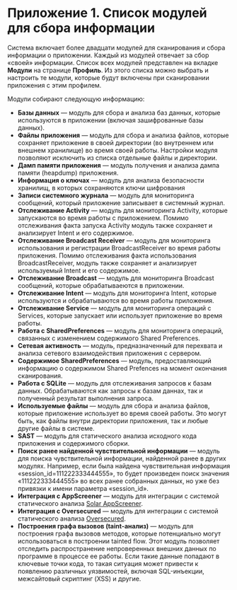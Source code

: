 # Приложение 1. Список модулей для сбора информации

Система включает более двадцати модулей для сканирования и сбора информации о приложении. Каждый из модулей отвечает за сбор «своей» информации. Список всех модулей представлен на вкладке **Модули** на странице **Профиль**. Из этого списка можно выбрать и настроить те модули, которые будут включены при сканировании приложения с этим профилем.

Модули собирают следующую информацию:

* **Базы данных** — модуль для сбора и анализа баз данных, которые используются в приложении (включая зашифрованные базы данных).
* **Файлы приложения** — модуль для сбора и анализа файлов, которые сохраняет приложение в своей директории (во внутреннем или внешнем хранилище) во время своей работы. Настройки модуля позволяют исключить из списка отдельные файлы и директории.
* **Дамп памяти приложения** — модуль получения и анализа дампа памяти (heapdump) приложения.
* **Информация о ключах** — модуль для анализа безопасности хранилищ, в которых сохраняются ключи шифрования
* **Записи системного журнала** — модуль для мониторинга сообщений, который приложение записывает в системный журнал.
* **Отслеживание Activity** — модуль для мониторинга Activity, которые запускаются во время работы с приложением. Помимо отслеживания факта запуска Activity модуль также сохраняет и анализирует Intent и его содержимое.
* **Отслеживание Broadcast Receiver** — модуль для мониторинга использования и регистрации BroadcastReceiver во время работы приложения. Помимо отслеживания факта использования BroadcastReceiver, модуль также сохраняет и анализирует используемый Intent и его содержимое.
* **Отслеживание Broadcast** — модуль для мониторинга Broadcast сообщений, которые обрабатываеются в приложении.
* **Отслеживание Intent** — модуль для мониторинга Intent, которые используются и обрабатываются во время работы приложения.
* **Отслеживание Service** — модуль для мониторинга операций с Services, которые запускает или использует приложение во время работы.
* **Работа с SharedPreferences** — модуль для мониторинга операций, связанных с изменением содержимого Shared Preferences.
* **Сетевая активность** — модуль, предназначенный для перехвата и анализа сетевого взаимодействия приложения с сервером.
* **Содержимое SharedPreferences** — модуль, предоставляющий информацию о содержимом Shared Prefences на момент окончания сканирования.
* **Работа с SQLite** — модуль для отслеживания запросов к базам данных. Обрабатываются как запросы к базам даннах, так и полученный результат выполнения запроса.
* **Используемые файлы** — модуль для сбора и анализа файлов, которые приложение использует во время своей работы. Это могут быть, как файлы внутри директории приложения, так и любые другие файлы в системе.
* **SAST** — модуль для статического анализа исходного кода приложения и содержимого сборки.
* **Поиск ранее найденной чувствительной информации** — модуль для поиска чувствительной информации, найденной ранее в других модулях. Например, если была найдена чувствительная информация «session_id=111222333444555», то будет произведен поиск значения «111222333444555» во всех ранее собранных данных, но уже без привязки к имени параметра «session_id».
* **Интеграция с AppScreener** — модуль для интеграции с системой статического анализа [Solar AppScreener](https://rt-solar.ru/products/solar_appscreener/capabilities/). 
* **Интеграция с Oversecured** — модуль для интеграции c системой статического анализа [Oversecured](https://oversecured.com/).
* **Построения графа вызовов (taint-анализ)** — модуль для построения графа вызовов методов, которые потенциально могут использоваться в построении tainted flow. Этот модуль позволяет отследить распространение непроверенных внешних данных по программе в процессе ее работы. Если такие данные попадают в ключевые точки кода, то такая ситуация может привести к появлению различных уязвимостей, включая SQL-инъекции, межсайтовый скриптинг (XSS) и другие.